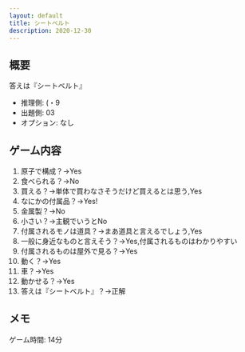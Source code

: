 ```yaml
---
layout: default
title: シートベルト
description: 2020-12-30
---
```


## 概要

答えは『シートベルト』

- 推理側: (・9
- 出題側: 03
- オプション: なし

## ゲーム内容

1. 原子で構成？→Yes
2. 食べられる？→No
3. 買える？→単体で買わなさそうだけど買えるとは思う,Yes
4. なにかの付属品？→Yes!
5. 金属製？→No
6. 小さい？→主観でいうとNo
7. 付属されるモノは道具？→まあ道具と言えるでしょう,Yes
8. 一般に身近なものと言えそう？→Yes,付属されるものはわかりやすい
9. 付属されるものは屋外で見る？→Yes
10. 動く？→Yes
11. 車？→Yes
12. 動かせる？→Yes
13. 答えは『シートベルト』？→正解

## メモ

ゲーム時間: 14分
